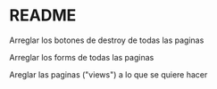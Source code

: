 # README

Arreglar los botones de destroy de todas las paginas

Arreglar los forms de todas las paginas

Areglar las paginas ("views") a lo que se quiere hacer

